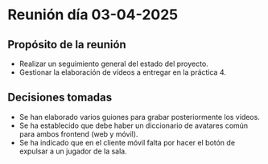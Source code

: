 # Reunión día 03-04-2025

## Propósito de la reunión
- Realizar un seguimiento general del estado del proyecto.
- Gestionar la elaboración de vídeos a entregar en la práctica 4.

## Decisiones tomadas
- Se han elaborado varios guiones para grabar posteriormente los videos.
- Se ha establecido que debe haber un diccionario de avatares común para ambos frontend (web y móvil).
- Se ha indicado que en el cliente móvil falta por hacer el botón de expulsar a un jugador de la sala.
